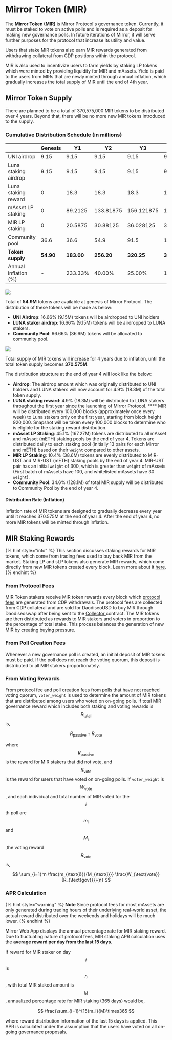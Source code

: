 # Mirror Token (MIR)

The **Mirror Token (MIR)** is Mirror Protocol's governance token. Currently, it must be staked to vote on active polls and is required as a deposit for making new governance polls. In future iterations of Mirror, it will serve further purposes for the protocol that increase its utility and value.

Users that stake MIR tokens also earn MIR rewards generated from withdrawing collateral from CDP positions within the protocol.

MIR is also used to incentivize users to farm yields by staking LP tokens which were minted by providing liquidity for MIR and mAssets. Yield is paid to the users from MIRs that are newly minted through annual inflation, which gradually increases the total supply of MIR until the end of 4th year.&#x20;

## **Mirror Token Supply**

There are planned to be a total of 370,575,000 MIR tokens to be distributed over 4 years. Beyond that, there will be no more new MIR tokens introduced to the supply.

### Cumulative Distribution Schedule (in millions)

|                      | Genesis   | Y1         | Y2         | Y3         | Y4          |
| -------------------- | --------- | ---------- | ---------- | ---------- | ----------- |
| UNI airdrop          | 9.15      | 9.15       | 9.15       | 9.15       | 9.15        |
| Luna staking airdrop | 9.15      | 9.15       | 9.15       | 9.15       | 9.15        |
| Luna staking reward  | 0         | 18.3       | 18.3       | 18.3       | 18.3        |
| mAsset LP staking    | 0         | 89.2125    | 133.81875  | 156.121875 | 167.2734375 |
| MIR LP staking       | 0         | 20.5875    | 30.88125   | 36.028125  | 38.6015625  |
| Community pool       | 36.6      | 36.6       | 54.9       | 91.5       | 128.1       |
| **Token supply**     | **54.90** | **183.00** | **256.20** | **320.25** | **370.575** |
| Annual inflation (%) | -         | 233.33%    | 40.00%     | 25.00%     | 15.71%      |

![](https://firebasestorage.googleapis.com/v0/b/gitbook-x-prod.appspot.com/o/spaces%2F-MLRzugf7mxc4ryNhTuq%2Fuploads%2FdKfSHCIDtMhwXsVLNHwy%2Ffile.png?alt=media)

Total of **54.9M** tokens are available at genesis of Mirror Protocol. The distribution of these tokens will be made as below:

* **UNI Airdrop**: 16.66% (9.15M) tokens will be airdropped to UNI holders
* **LUNA staker airdrop**: 16.66% (9.15M) tokens will be airdropped to LUNA stakers.
* **Community Pool**: 66.66% (36.6M) tokens will be allocated to community pool.

![](https://firebasestorage.googleapis.com/v0/b/gitbook-x-prod.appspot.com/o/spaces%2F-MLRzugf7mxc4ryNhTuq%2Fuploads%2FIC7UdrAp8Ne7WafFNKIk%2Ffile.png?alt=media)

Total supply of MIR tokens will increase for 4 years due to inflation, until the total token supply becomes **370.575M**.

The distribution structure at the end of year 4 will look like the below:

* **Airdrop**: The airdrop amount which was originally distributed to UNI holders and LUNA stakers will now account for 4.9% (18.3M) of the total token supply.
* **LUNA staking reward**: 4.9% (18.3M) will be distributed to LUNA stakers throughout the first year since the launching of Mirror Protocol. **** MIR will be distributed every 100,000 blocks (approximately once every week) to Luna stakers only on the first year, starting from block height 920,000. Snapshot will be taken every 100,000 blocks to determine who is eligible for the staking reward distribution.&#x20;
* **mAsset LP Staking**: 45.1% (167.27M) tokens are distributed to all mAsset and mAsset (mETH) staking pools by the end of year 4. Tokens are distributed daily to each staking pool (initially 13 pairs for each Mirror and mETH) based on their `weight` compared to other assets.
* **MIR LP Staking**: 10.4% (38.6M) tokens are evenly distributed to MIR-UST and MIR-UST (mETH) staking pools by the end of year 4. MIR-UST pair has an initial `weight` of 300, which is greater than  `weight` of mAssets (First batch of mAssets have 100, and whitelisted mAssets have 30 `weight`).&#x20;
* **Community Pool**: 34.6% (128.1M) of total MIR supply will be distributed to Community Pool by the end of year 4.&#x20;

#### **Distribution Rate (Inflation)**

Inflation rate of MIR tokens are designed to gradually decrease every year until it reaches 370.575M at the end of year 4. After the end of year 4, no more MIR tokens will be minted through inflation.

## MIR Staking Rewards

{% hint style="info" %}
This section discusses staking rewards for MIR tokens, which come from trading fees used to buy back MIR from the market. Staking LP and sLP tokens also generate MIR rewards, which come directly from new MIR tokens created every block. Learn more about it [here](staking-tokens-lp-and-slp.md#staking-rewards).
{% endhint %}

### From Protocol Fees

MIR Token stakers receive MIR token rewards every block which [protocol fees](mirrored-assets-massets.md#protocol-fee) are generated from CDP withdrawals. The protocol fees are collected from CDP collateral and are sold for DaodiseoUSD to buy MIR through Daodiseoswap after being sent to the [Collector ](../contracts/collector.md)contract. The MIR tokens are then distributed as rewards to MIR stakers and voters in proportion to the percentage of total stake. This process balances the generation of new MIR by creating buying pressure.

### From Poll Creation Fees

Whenever a new governance poll is created, an initial deposit of MIR tokens must be paid. If the poll does not reach the voting quorum, this deposit is distributed to all MIR stakers proportionately.

### From Voting Rewards

From protocol fee and poll creation fees from polls that have not reached voting quorum,  `voter_weight` is used to determine the amount of MIR tokens that are distributed among users who voted on on-going polls. If total MIR governance reward which includes both staking and voting rewards is $$R_{\text{total}}$$ is,

$$
R_{\text{passive}}+R_{\text{vote}}
$$

where $$R_{\text{passive}}$$is the reward for MIR stakers that did not vote, and $$R_{\text{vote}}$$is the reward for users that have voted on on-going polls. If `voter_weight` is $$W_{\text{vote}}$$, and each individual and total number of MIR voted for the $$i$$th poll are $$m_{\text{i}}$$ and $$M_{\text{i}}$$,the voting reward  $$R_{\text{vote}}$$ is,

$$
\sum_{i=1}^n \frac{m_{\text{i}}}{M_{\text{i}}} \frac{W_{\text{vote}}{R_{\text{gov}}}}{n}
$$

### APR Calculation

{% hint style="warning" %}
**Note** Since protocol fees for most mAssets are only generated during trading hours of their underlying real-world asset, the actual reward distributed over the weekends and holidays will be much lower.&#x20;
{% endhint %}

Mirror Web App displays the annual percentage rate for MIR staking reward. Due to fluctuating nature of protocol fees, MIR staking APR calculation uses the **average reward per day from the last 15 days**.

If reward for MIR staker on day $$i$$ is $$r_i$$, with total MIR staked amount is $$M$$, annualized percentage rate for MIR staking (365 days) would be,

$$
\frac{\sum_{i=1}^{15}m_i}{M}\times365
$$

where reward distribution information of the last 15 days is applied. This APR is calculated under the assumption that the users have voted on all on-going governance proposals.&#x20;

